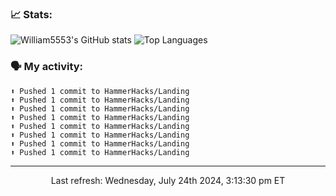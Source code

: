 ### 📈 Stats:
![William5553's GitHub stats](https://gh-readme-stats-git-main-william5553s-projects.vercel.app/api?username=william5553&show_icons=true&theme=dark&include_all_commits=true&count_private=true&hide_border=true)
![Top Languages](https://gh-readme-stats-git-main-william5553s-projects.vercel.app/api/top-langs/?username=william5553&langs_count=10&layout=compact&theme=dark&include_all_commits=true&count_private=true&hide_border=true)

### 🗣 My activity:
```
⬆️ Pushed 1 commit to HammerHacks/Landing
⬆️ Pushed 1 commit to HammerHacks/Landing
⬆️ Pushed 1 commit to HammerHacks/Landing
⬆️ Pushed 1 commit to HammerHacks/Landing
⬆️ Pushed 1 commit to HammerHacks/Landing
⬆️ Pushed 1 commit to HammerHacks/Landing
⬆️ Pushed 1 commit to HammerHacks/Landing
⬆️ Pushed 1 commit to HammerHacks/Landing
```

------------
<p align="center">Last refresh: Wednesday, July 24th 2024, 3:13:30 pm ET</p>
